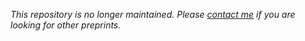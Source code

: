 *This repository is no longer maintained. Please [contact me][fniephaus] if you
are looking for other preprints.*

[fniephaus]: https://fniephaus.com/